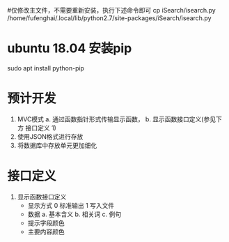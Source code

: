 #仅修改主文件，不需要重新安装，执行下述命令即可
cp iSearch/isearch.py /home/fufenghai/.local/lib/python2.7/site-packages/iSearch/isearch.py

# ubuntu 18.04 安装pip
sudo apt install python-pip

# 预计开发
1. MVC模式
   a. 通过函数指针形式传输显示函数，
   b. 显示函数接口定义(参见下方 接口定义 1)
2. 使用JSON格式进行存放
3. 将数据库中存放单元更加细化


# 接口定义

1. 显示函数接口定义
   - 显示方式 0 标准输出 1 写入文件
   - 数据
      a. 基本含义
      b. 相关词
      c. 例句
   - 提示字段颜色
   - 主要内容颜色

